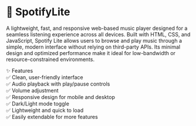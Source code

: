 # 🎵  SpotifyLite
A lightweight, fast, and responsive web-based music player designed for a seamless listening experience across all devices. Built with HTML, CSS, and JavaScript, Spotify Lite allows users to browse and play music through a simple, modern interface without relying on third-party APIs. Its minimal design and optimized performance make it ideal for low-bandwidth or resource-constrained environments.

✨ Features<br>
✅ Clean, user-friendly interface<br>
✅ Audio playback with play/pause controls<br>
✅ Volume adjustment<br>
✅ Responsive design for mobile and desktop<br>
✅ Dark/Light mode toggle<br>
✅ Lightweight and quick to load<br>
✅ Easily extendable for more features<br>

